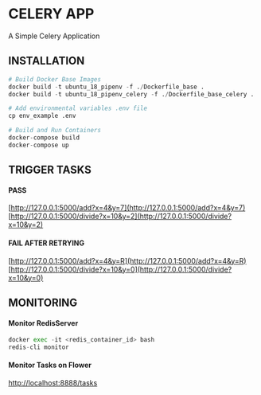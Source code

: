 # CELERY APP

A Simple Celery Application


## INSTALLATION

```python
# Build Docker Base Images
docker build -t ubuntu_18_pipenv -f ./Dockerfile_base .
docker build -t ubuntu_18_pipenv_celery -f ./Dockerfile_base_celery .

# Add environmental variables .env file
cp env_example .env

# Build and Run Containers
docker-compose build
docker-compose up
```

## TRIGGER TASKS
#### PASS
[http://127.0.0.1:5000/add?x=4&y=7](http://127.0.0.1:5000/add?x=4&y=7)
<br>
[http://127.0.0.1:5000/divide?x=10&y=2](http://127.0.0.1:5000/divide?x=10&y=2)

#### FAIL AFTER RETRYING
[http://127.0.0.1:5000/add?x=4&y=R](http://127.0.0.1:5000/add?x=4&y=R)
<br>
[http://127.0.0.1:5000/divide?x=10&y=0](http://127.0.0.1:5000/divide?x=10&y=0)


## MONITORING
#### Monitor RedisServer
```python
docker exec -it <redis_container_id> bash
redis-cli monitor
```
#### Monitor Tasks on Flower
[http://localhost:8888/tasks](http://localhost:8888/tasks)
